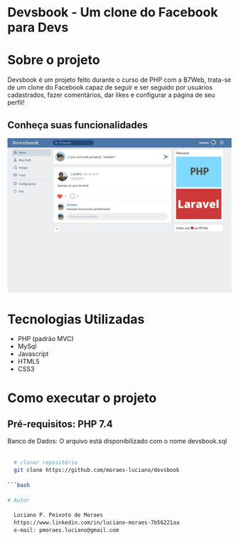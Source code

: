 # Devsbook - Um clone do Facebook para Devs

# Sobre o projeto

Devsbook é um projeto feito durante o curso de PHP com a B7Web, trata-se de um clone do Facebook capaz de seguir e ser seguido por usuários cadastrados, fazer comentários, dar likes e configurar a página de seu perfil!

## Conheça suas funcionalidades

![alt text](https://github.com/moraes-luciano/assets/blob/main/interacaoComOutrosUsuarios.png)


# Tecnologias Utilizadas

- PHP (padrão MVC)
- MySql
- Javascript
- HTML5
- CSS3

# Como executar o projeto

## Pré-requisitos: PHP 7.4

Banco de Dados: O arquivo está disponibilizado com o nome devsbook.sql

```bash

  # clonar repositório
  git clone https://github.com/moraes-luciano/devsbook

```bash

# Autor

  Luciano P. Peixoto de Moraes
  https://www.linkedin.com/in/luciano-moraes-7b56221aa
  e-mail: pmoraes.luciano@gmail.com
  
